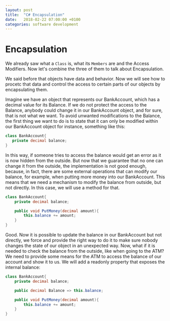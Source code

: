 ```yaml
---
layout: post
title:  "C# Encapsulation"
date:   2018-02-22 07:00:00 +0100
categories: software development
---
```

# Encapsulation
We already saw what a `Class` is, what its `Members` are and the Access Modifiers. Now let's combine the three of them to talk about Encapsulation.

We said before that objects have data and behavior. Now we will see how to procetc that data and control the access to certain parts of our objects by encapsulating them.

Imagine we have an object that represents our BankAccount, which has a decimal value for its Balance. If we do not protect the access to the Balance, anybody could change it in our BankAccount object, and for sure, that is not what we want.  To avoid unwanted modifications to the Balance, the first thing we want to do is to state that it can only be modified within our BankAccount object for instance, something like this:

```csharp
class BankAccount{
   private decimal balance;
}
```

In this way, if someone tries to access the balance would get an error as it is now hidden from the outside. But now that we guarantee that no one can change it from the outside, the implementation is not good enough, because, in fact, there are some external operations that can modify our balance, for example, when putting more money into our BankAccount. This means that we need a mechanism to modify the balance from outside, but not directly. In this case, we will use a method for that.

```csharp
class BankAccount{
    private decimal balance;

    public void PutMoney(decimal amount){
        this.balance += amount;
    }
}
```

Good. Now it is possible to update the balance in our BankAccount but not directly, we force and provide the right way to do it to make sure nobody changes the state of our object in an unexpected way. Now, what if it is needed to check the balance from the outside, like when going to the ATM? We need to provide some means for the ATM to access the balance of our account and show it to us. We will add a readonly property that exposes the internal balance:

```csharp
class BankAccount{
    private decimal balance;

    public decimal Balance => this.balance;

    public void PutMoney(decimal amount){
        this.balance += amount;
    }
}
```

